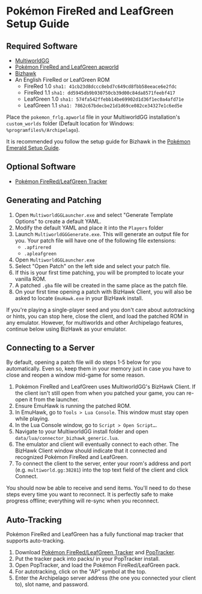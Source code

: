 # Pokémon FireRed and LeafGreen Setup Guide

## Required Software

* [MultiworldGG](https://github.com/MultiworldGG/MultiworldGG/releases)
* [Pokémon FireRed and LeafGreen apworld](https://github.com/vyneras/Archipelago/releases/latest)
* [Bizhawk](https://tasvideos.org/BizHawk/ReleaseHistory)
* An English FireRed or LeafGreen ROM
  * FireRed 1.0 `sha1: 41cb23d8dccc8ebd7c649cd8fbb58eeace6e2fdc`
  * FireRed 1.1 `sha1: dd5945db9b930750cb39d00c84da8571feebf417`
  * LeafGreen 1.0 `sha1: 574fa542ffebb14be69902d1d36f1ec0a4afd71e`
  * LeafGreen 1.1 `sha1: 7862c67bdecbe21d1d69ce082ce34327e1c6ed5e`

 Place the `pokemon_frlg.apworld` file in your MultiworldGG installation's `custom_worlds` folder (Default location for Windows: `%programfiles%/Archipelago`).

It is recommended you follow the setup guide for Bizhawk in the [Pokémon Emerald Setup Guide](https://multiworld.gg/tutorial/Pokemon%20Emerald/setup/en#configuring-bizhawk).

## Optional Software

- [Pokémon FireRed/LeafGreen Tracker](https://github.com/vyneras/pokemon-frlg-tracker/releases/latest)

## Generating and Patching

1. Open `MultiworldGGLauncher.exe` and select "Generate Template Options" to create a default YAML.
2. Modify the default YAML and place it into the `Players` folder
3. Launch `MultiworldGGGenerate.exe`. This will generate an output file for you. Your patch file will have one of the following file extensions:
   * `.apfirered`
   * `.apleafgreen`
4. Open `MultiworldGGLauncher.exe`
5. Select "Open Patch" on the left side and select your patch file.
6. If this is your first time patching, you will be prompted to locate your vanilla ROM.
7. A patched `.gba` file will be created in the same place as the patch file.
8. On your first time opening a patch with BizHawk Client, you will also be asked to locate `EmuHawk.exe` in your
BizHawk install.

If you're playing a single-player seed and you don't care about autotracking or hints, you can stop here, close the
client, and load the patched ROM in any emulator. However, for multiworlds and other Archipelago features, continue
below using BizHawk as your emulator.

## Connecting to a Server

By default, opening a patch file will do steps 1-5 below for you automatically. Even so, keep them in your memory just
in case you have to close and reopen a window mid-game for some reason.

1. Pokémon FireRed and LeafGreen uses MultiworldGG's BizHawk Client. If the client isn't still open from when you patched your game,
you can re-open it from the launcher.
2. Ensure EmuHawk is running the patched ROM.
3. In EmuHawk, go to `Tools > Lua Console`. This window must stay open while playing.
4. In the Lua Console window, go to `Script > Open Script…`.
5. Navigate to your MultiworldGG install folder and open `data/lua/connector_bizhawk_generic.lua`.
6. The emulator and client will eventually connect to each other. The BizHawk Client window should indicate that it
connected and recognized Pokémon FireRed and LeafGreen.
7. To connect the client to the server, enter your room's address and port (e.g. `multiworld.gg:38281`) into the
top text field of the client and click Connect.

You should now be able to receive and send items. You'll need to do these steps every time you want to reconnect. It is
perfectly safe to make progress offline; everything will re-sync when you reconnect.

## Auto-Tracking

Pokémon FireRed and LeafGreen has a fully functional map tracker that supports auto-tracking.

1. Download [Pokémon FireRed/LeafGreen Tracker](https://github.com/vyneras/pokemon-frlg-tracker/releases/latest) and
[PopTracker](https://github.com/black-sliver/PopTracker/releases).
2. Put the tracker pack into packs/ in your PopTracker install.
3. Open PopTracker, and load the Pokémon FireRed/LeafGreen pack.
4. For autotracking, click on the "AP" symbol at the top.
5. Enter the Archipelago server address (the one you connected your client to), slot name, and password.